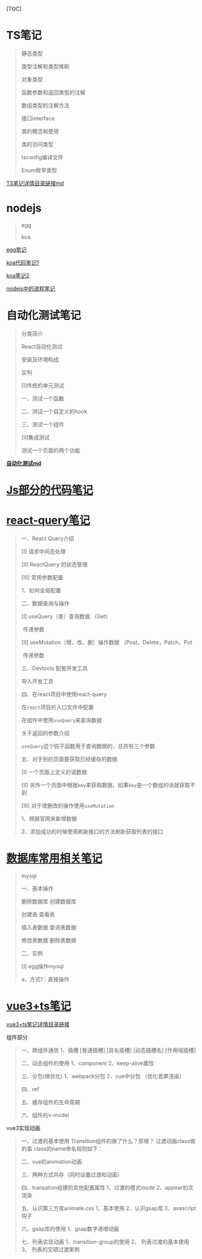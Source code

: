 [TOC]



# **TS笔记**

>  静态类型
>
>  类型注解和类型推断
>
>  对象类型
>
>  函数参数和返回类型的注解
>
>  数组类型的注解方法
>
>  接口interface
>
>  类的概念和使用
>
>  类的访问类型
>
>  tsconfig编译文件
>
>  Enum枚举类型

[TS笔记详情目录链接md](./Ts笔记/TS笔记.md)

# **nodejs**
> egg
>
> koa


[egg笔记](./egg/egg基础学习笔记.md)

[koa代码笔记1](./koa2-代码笔记)

[koa笔记2](./koa2-笔记2)

[nodejs中的进程笔记](./nodejs中的进程笔记)

# **自动化测试笔记**

> 分类简介
>
> React自动化测试
>
> 安装及环境构成
>
> 实列
>
> [I]传统的单元测试
>
> 一、测试一个函数
>
> 二、测试一个自定义的hook
>
> 三、测试一个组件
>
> [II]集成测试
>
> 测试一个页面的两个功能

**[自动化测试md](自动化测试笔记\自动化测试.md)**



# [Js部分的代码笔记](./Js部分的代码笔记)



# [react-query笔记](./react-query笔记/react-query笔记.md)

> 一、React Query介绍
>
> [I] 请求中间态处理
>
> [II] ReactQuery 的状态管理
>
> [III] 常用参数配置
>
> 1、如何全局配置
>
> 二、数据查询与操作
>
> [I] useQuery（查）查询数据 （Get）
>
> ​    传递参数
>
> [II] useMutation（增、改、删）操作数据 （Post，Delete，Patch，Put
>
> ​    传递参数
>
> 三、Devtools 配套开发工具
>
> 导入开发工具
>
> 四、在react项目中使用react-query
>
> 在`react`项目的入口文件中配置
>
> 在组件中使用`useQuery`来查询数据
>
> 关于返回的参数介绍
>
> `useQuery`这个钩子函数用于查询数据的，总共有三个参数
>
> 五、对于别的页面要获取已经缓存的数据
>
> [I] 一个页面上定义的请数据
>
> [II] 另外一个页面中根据`key`来获取数据，如果`key`是一个数组的话就获取不到
>
> [III] 对于增删改的操作使用`useMutation`
>
> 1、根据官网来新增数据
>
> 2、添加成功的时候使用刷新接口的方法刷新获取列表的接口

# [**数据库常用相关笔记**](数据库常用相关笔记\mysql.md)
> mysql
>
> 一、基本操作
>
> 删除数据库    创建数据库
>
> 创建表      查看表
>
> 插入表数据  查询表数据
>
> 修改表数据   删除表数据
>
> 二、实例
>
> [I]  egg操作mysql
>
> a、方式1：直接操作
# [vue3+ts笔记](vue3+ts\目录.md)

[vue3+ts笔记详情目录链接](vue3+ts\目录.md)

组件部分

>  一、跨组件通信
>  1、插槽
>  [普通插槽]
>  [具名插槽]
>  [动态插槽名] 
>  [作用域插槽]
>
>  二、动态组件的使用
>  1、component 
>  2、keep-alive属性
>
>  三、分包(做优化)
>  1、webpack分包
>  2、vue中分包 （优化首屏渲染）
>
>  四、ref
>
>  五、缓存组件的生命周期
>
>  六、组件的v-model

vue3实现动画

>  一、过渡的基本使用
>  Transition组件的做了什么？原理？
>  过渡动画class做的事
>  class的name命名规则如下：
>
>  二、vue的animation动画
>
>  三、两种方式共存（同时设置过渡和动画）
>
>  四、transation组建的其他配置属性
>  1、过渡的模式mode
>  2、appear初次渲染
>
>  五、认识第三方库animate.css
>  1、基本使用
>  2、认识gsap库
>  3、avascript钩子
>
>  六、gsap库的使用 
>  1、gsap数字递增动画
>
>  七、列表实现动画
>  1、transition-group的使用
>  2、 列表过渡的基本使用
>  3、 列表的交错过渡案例